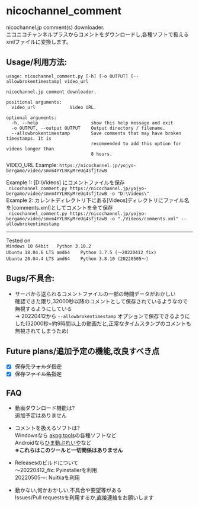 # nicochannel_comment
nicochannel.jp comment(s) downloader.  
ニコニコチャンネルプラスからコメントをダウンロードし,各種ソフトで扱えるxmlファイルに変換します。

## Usage/利用方法:
```
usage: nicochannel_comment.py [-h] [-o OUTPUT] [--allowbrokentimestamp] video_url

nicochannel.jp comment downloader.

positional arguments:
  video_url             Video URL.

optional arguments:
  -h, --help                    show this help message and exit
  -o OUTPUT, --output OUTPUT    Output directory / filename.
  --allowbrokentimestamp        Save comments that may have broken timestamps. It is
                                recommended to add this option for videos longer than
                                8 hours.
```  

VIDEO_URL Example: ```https://nicochannel.jp/yojyo-bergamo/video/smvm4YYLRKyMreUq4sfjtawB```

Example 1: [D:\Videos\] にコメントファイルを保存  
``` nicochannel_comment.py https://nicochannel.jp/yojyo-bergamo/video/smvm4YYLRKyMreUq4sfjtawB -o "D:\Videos\"```  
Example 2: カレントディレクトリ下にある[Videos]ディレクトリにファイル名を[comments.xml]としてコメントを全て保存  
``` nicochannel_comment.py https://nicochannel.jp/yojyo-bergamo/video/smvm4YYLRKyMreUq4sfjtawB -o "./Videos/comments.xml" --allowbrokentimestamp```  

---
Tested on  
```Windows 10 64bit   Python 3.10.2```  
```Ubuntu 18.04.6 LTS amd64    Python 3.7.5 (～20220412_fix)```  
```Ubuntu 20.04.4 LTS amd64    Python 3.8.10 (20220505～)```  

## Bugs/不具合:
- サーバから送られるコメントファイルの一部の時間データがおかしい  
確認できた限り,32000秒以降のコメントとして保存されているようなので無視するようにしている  
→ 20220412から ```--allowbrokentimestamp``` オプションで保存できるようにした(32000秒=約9時間以上の動画だと,正常なタイムスタンプのコメントも無視されてしまうため)

## Future plans/追加予定の機能,改良すべき点
- [x] ~~保存先フォルダ指定~~  
- [x] ~~保存ファイル名指定~~

## FAQ
- 動画ダウンロード機能は?  
追加予定はありません  

- コメントを扱えるソフトは?  
Windowsなら [akpg tools](http://air.fem.jp/)の各種ソフトなど  
Androidなら[ひま動ぷれいや](https://s368.web.fc2.com/)など  
**※これらはこのツールと一切関係はありません**  

- Releasesのビルドについて  
～20220412_fix: Pyinstallerを利用  
20220505～:     Nuitkaを利用  

- 動かない,何かおかしい,不具合や要望等がある  
Issues/Pull requestsを利用するか,直接連絡をお願いします  
